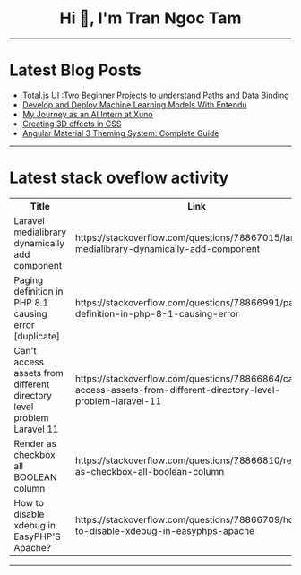 <h1 align="center">Hi 👋, I'm Tran Ngoc Tam</h1>

---

# Latest Blog Posts 
<!-- BLOG-POST-LIST:START -->
- [Total.js UI :Two Beginner Projects to understand Paths and Data Binding](https://dev.to/louis_bertson_1124e9cdc59/totaljs-ui-two-beginner-projects-to-understand-paths-and-data-binding-542g)
- [Develop and Deploy Machine Learning Models With Entendu](https://dev.to/anthony_santonocito/develop-and-deploy-machine-learning-models-with-entendu-4kfj)
- [My Journey as an AI Intern at Xuno](https://dev.to/binayak_jha/my-journey-as-an-ai-intern-at-xuno-4e7j)
- [Creating 3D effects in CSS](https://dev.to/logrocket/creating-3d-effects-in-css-1h6)
- [Angular Material 3 Theming System: Complete Guide](https://dev.to/ngmaterialdev/angular-material-3-theming-system-complete-guide-2n5m)
<!-- BLOG-POST-LIST:END -->

---

# Latest stack oveflow activity
<table>
  <tr><th>Title</th><th>Link</th></tr>
  <!-- STACKOVERFLOW:START --><tr><td>Laravel medialibrary dynamically add component</td><td>https://stackoverflow.com/questions/78867015/laravel-medialibrary-dynamically-add-component</td></tr><tr><td>Paging definition in PHP 8.1 causing error [duplicate]</td><td>https://stackoverflow.com/questions/78866991/paging-definition-in-php-8-1-causing-error</td></tr><tr><td>Can&#39;t access assets from different directory level problem Laravel 11</td><td>https://stackoverflow.com/questions/78866864/cant-access-assets-from-different-directory-level-problem-laravel-11</td></tr><tr><td>Render as checkbox all BOOLEAN column</td><td>https://stackoverflow.com/questions/78866810/render-as-checkbox-all-boolean-column</td></tr><tr><td>How to disable xdebug in EasyPHP&#39;S Apache?</td><td>https://stackoverflow.com/questions/78866709/how-to-disable-xdebug-in-easyphps-apache</td></tr><!-- STACKOVERFLOW:END -->
</table>

---


